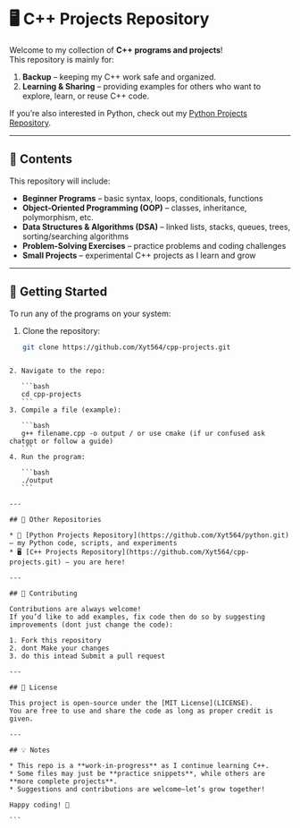# 🖥️ C++ Projects Repository

Welcome to my collection of **C++ programs and projects**!  
This repository is mainly for:
1. **Backup** – keeping my C++ work safe and organized.  
2. **Learning & Sharing** – providing examples for others who want to explore, learn, or reuse C++ code.  

If you’re also interested in Python, check out my [Python Projects Repository](https://github.com/Xyt564/python.git).  

---

## 📂 Contents
This repository will include:
- **Beginner Programs** – basic syntax, loops, conditionals, functions  
- **Object-Oriented Programming (OOP)** – classes, inheritance, polymorphism, etc.  
- **Data Structures & Algorithms (DSA)** – linked lists, stacks, queues, trees, sorting/searching algorithms  
- **Problem-Solving Exercises** – practice problems and coding challenges  
- **Small Projects** – experimental C++ projects as I learn and grow  

---

## 🚀 Getting Started
To run any of the programs on your system:  

1. Clone the repository:
   ```bash
   git clone https://github.com/Xyt564/cpp-projects.git
````

2. Navigate to the repo:

   ```bash
   cd cpp-projects
   ```
3. Compile a file (example):

   ```bash
   g++ filename.cpp -o output / or use cmake (if ur confused ask chatgpt or follow a guide)
   ```
4. Run the program:

   ```bash
   ./output
   ```

---

## 📌 Other Repositories

* 🐍 [Python Projects Repository](https://github.com/Xyt564/python.git) – my Python code, scripts, and experiments
* 🖥️ [C++ Projects Repository](https://github.com/Xyt564/cpp-projects.git) – you are here!

---

## 🤝 Contributing

Contributions are always welcome!
If you’d like to add examples, fix code then do so by suggesting improvements (dont just change the code):

1. Fork this repository
2. dont Make your changes
3. do this intead Submit a pull request

---

## 📜 License

This project is open-source under the [MIT License](LICENSE).
You are free to use and share the code as long as proper credit is given.

---

## 💡 Notes

* This repo is a **work-in-progress** as I continue learning C++.
* Some files may just be **practice snippets**, while others are **more complete projects**.
* Suggestions and contributions are welcome—let’s grow together!

Happy coding! 🚀

```
